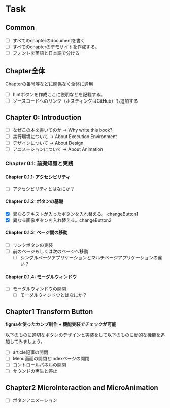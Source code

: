 # Task
## Common

- [ ] すべてのchapterのdocumentを書く
- [ ] すべてのchapterのデモサイトを作成する。
- [ ] フォントを英語と日本語で分ける

## Chapter全体

Chapterの番号等などに関係なく全体に適用

- [ ]  hintボタンを作成ここに説明などを記載する。
- [ ]  ソースコードへのリンク（ホスティングはGitHub）も追加する

## Chapter 0: Introduction
- [ ]  なぜこの本を書いてのか -> Why write this book?
- [ ]  実行環境について -> About Execution Environment
- [ ]  デザインについて -> About Design
- [ ]  アニメーションについて -> About Animation

### Chapter 0.1: 前提知識と実践

#### Chapter 0.1.1: アクセシビリティ

- [ ]  アクセシビリティとはなにか？

#### Chapter 0.1.2: ボタンの基礎

- [x]  異なるテキストが入ったボタンを入れ替える。 changeButton1
- [x]  異なる画像ボタンを入れ替える。changeButton2

#### Chapter 0.1.3: ページ間の移動

- [ ]  リンクボタンの実装
- [ ]  前のページもしくは次のページへ移動
    - [ ]  シングルページアプリケーションとマルチページアプリケーションの違い？

#### Chapter 0.1.4: モーダルウィンドウ

- [ ]  モーダルウィンドウの開閉
    - [ ]  モーダルウィンドウとはなにか？

## Chapter1 Transform Button

**figmaを使ったカンプ制作 + 機能実装でチェックが可能**

以下のものに適切なボタンのデザインと実装をして以下のものに動的な機能を追加してみましょう。

- [ ]  article記事の開閉
- [ ]  Menu画面の開閉とIndexページの開閉
- [ ]  コントロールパネルの開閉
- [ ]  サウンドの再生と停止

## Chapter2 MicroInteraction and MicroAnimation

- [ ] ボタンアニメーション